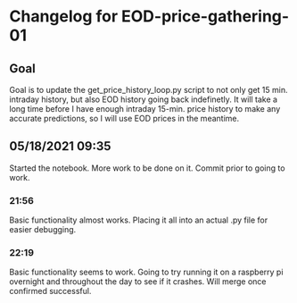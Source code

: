 # Changelog for EOD-price-gathering-01

## Goal
Goal is to update the get_price_history_loop.py script to not only get 15 min. intraday history, but also EOD history going back indefinetly. It will take a long time before I have enough intraday 15-min. price history to make any accurate predictions, so I will use EOD prices in the meantime.

## 05/18/2021 09:35
Started the notebook. More work to be done on it. Commit prior to going to work.

### 21:56
Basic functionality almost works. Placing it all into an actual .py file for easier debugging.

### 22:19
Basic functionality seems to work. Going to try running it on a raspberry pi overnight and throughout the day to see if it crashes. Will merge once confirmed successful.